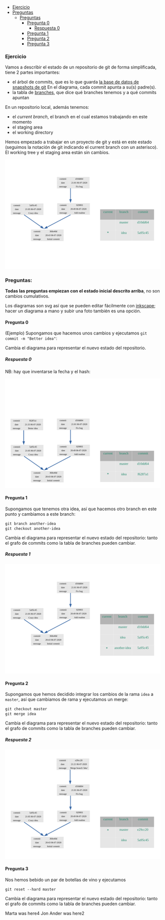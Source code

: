 * [Ejercicio](#Ejercicio)
* [Preguntas](#Preguntas)
  * [Preguntas](#Preguntas)
    * [Pregunta 0](#Pregunta-0)
        * [Respuesta 0](#Respuesta-0)
    * [Pregunta 1](#Pregunta-1)
    * [Pregunta 2](#Pregunta-2)
    * [Pregunta 3](#Pregunta-3)

### Ejercicio

Vamos a describir el estado de un repositorio de git de forma simplificada, tiene 2 partes importantes:

* el árbol de commits, que es lo que guarda [la base de datos de snapshots de git](https://git-scm.com/book/en/v2/Getting-Started-What-is-Git%3F) En el diagrama, cada commit apunta a su(s) padre(s).
* la tabla de [branches](https://git-scm.com/book/en/v2/Git-Branching-Branches-in-a-Nutshell), que dice qué branches tenemos y a qué commits apuntan

En un repositorio local, además tenemos:
* el *current branch*, el branch en el cual estamos trabajando en este momento
* el staging area
* el working directory

Hemos empezado a trabajar en un proyecto de git y está en este estado (seguimos la notación de git indicando el current branch con un asterisco). El working tree y el staging area están sin cambios.

![ejercicio_git](media/ejercicio_git.svg)


### Preguntas:

**Todas las preguntas empiezan con el estado inicial descrito arriba**, no son cambios cumulativos.

Los diagramas son svg así que se pueden editar fácilmente con [inkscape](https://inkscape.org/); hacer un diagrama a mano y subir una foto también es una opción.

#### Pregunta 0

(Ejemplo) Supongamos que hacemos unos cambios y ejecutamos `git commit -m "Better idea"`:

Cambia el diagrama para representar el nuevo estado del repositorio.

##### Respuesta 0

NB: hay que inventarse la fecha y el hash:

![ejercicio_git_ejemplo](media/ejercicio_git_ejemplo.svg)

#### Pregunta 1

Supongamos que tenemos otra idea, así que hacemos otro branch en este punto y cambiamos a este branch:
```
git branch another-idea
git checkout another-idea
```

Cambia el diagrama para representar el nuevo estado del repositorio: tanto el grafo de commits como la tabla de branches pueden cambiar.

##### Respuesta 1

![ejercicio_git_respuesta_1](media/ejercicio_git_respuesta_1.svg)

#### Pregunta 2

Supongamos que hemos decidido integrar los cambios de la rama `idea` a `master`, así que cambiamos de rama y ejecutamos un merge:

```
git checkout master
git merge idea
```

Cambia el diagrama para representar el nuevo estado del repositorio: tanto el grafo de commits como la tabla de branches pueden cambiar.

##### Respuesta 2

![ejercicio_git_respuesta_2](media/ejercicio_git_respuesta_2.svg)

#### Pregunta 3

Nos hemos bebido un par de botellas de vino y ejecutamos

```
git reset --hard master
```

Cambia el diagrama para representar el nuevo estado del repositorio: tanto el grafo de commits como la tabla de branches pueden cambiar.

Marta was here4
Jon Ander was here2
